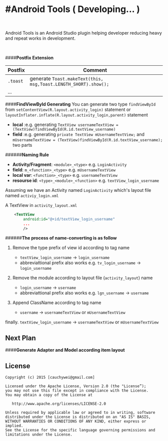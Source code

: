 #Android Tools ( Developing... )
====================
<br/>

Android Tools is an Android Studio plugin helping developer reducing heavy and repeat works in development.

<br>

####**Postfix Extension**

Postfix   |Comment
----------|---------
`.toast`    |generate `Toast.makeText(this, msg,Toast.LENGTH_SHORT).show();`
...      | 



####**FindViewById Generating**
You can generate two type `findViewById` from  `setContentView(R.layout.activity_login)` statement or `layoutInflater.inflate(R.layout.activity_login,parent)` statement

*	**local** :e.g. generating `TextView usernameTextView = (TextView)findViewById(R.id.textView_username)`
*	**field** :e.g. generating `private TextView mUsernameTextView;` and<br/>
	`mUsernameTextView = (TextView)findViewById(R.id.textView_username);`  two parts

######**Naming Rule**
*	**Activity/Fragment**: `<module>_<type>` e.g. `LoginActivity`
*	**field**: `m_<function>_<type>` e.g. `mUsernameTextView`
*	**local var**: `<function>_<type>` e.g. `usernameTextView`
*	**resourse id**: `<type>_<module>_<function>` e.g. `textView_login_username`

Assuming we have an Activity named `LoginActivity` which's layout file named `activiy_login.xml`

A TextView in `activity_layout.xml`

```xml
	<TextView
		android:id="@+id/textView_login_username"
		...
		/>
``` 

######**The process of name-converting is as follow**

1.	Remove the type prefix of view id according to tag name
	*	`textView_login_username` -> `login_username`
	*	abbreviattional prefix also works 		e.g. `tv_login_username` -> `login_username`
2.	Remove the module according to layout file (`activity_layout`) name
	*	`login_username` -> `username`
	*	abbreviattional prefix also works 		e.g. `lgn_username` -> `username`
	
3.	Append ClassName according to tag name
	*	`username` -> `usernameTextView` or `mUsernameTextView`
	
	
finally. `textView_login_username` -> `usernameTextView` or `mUsernameTextView`

Next Plan
----------
####**Generate Adapter and Model according item layout**


License
-----------
```
Copyright (c) 2015 [cauchywei@gmail.com]

Licensed under the Apache License, Version 2.0 (the "License”);
you may not use this file except in compliance with the License.
You may obtain a copy of the License at

   http://www.apache.org/licenses/LICENSE-2.0

Unless required by applicable law or agreed to in writing, software
distributed under the License is distributed on an "AS IS" BASIS,
WITHOUT WARRANTIES OR CONDITIONS OF ANY KIND, either express or implied.
See the License for the specific language governing permissions and
limitations under the License.
```